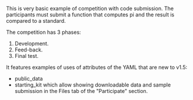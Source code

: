 This is very basic example of competition with code submission.
The participants must submit a function that computes pi and the result is compared to a standard.

The competition has 3 phases:
1. Development.
1. Feed-back.
1. Final test.

It features examples of uses of attributes of the YAML that are new to v1.5:
* public_data
* starting_kit
which allow showing downloadable data and sample submission in the Files tab of the "Participate" section.


